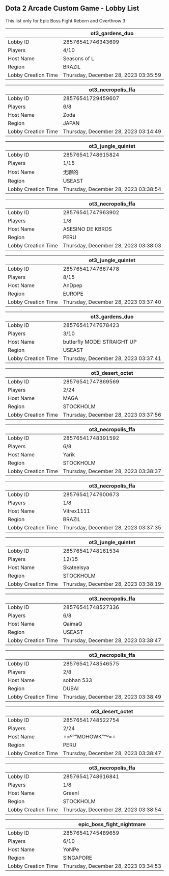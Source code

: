 ## Dota 2 Arcade Custom Game - Lobby List

This list only for Epic Boss Fight Reborn and Overthrow 3

|  | ot3_gardens_duo |
| ------ | ------ |
| Lobby ID | 28576541746343699 |
| Players | 4/10 |
| Host Name | Seasons of L |
| Region | BRAZIL |
| Lobby Creation Time | Thursday, December 28, 2023 03:35:59 |


|  | ot3_necropolis_ffa |
| ------ | ------ |
| Lobby ID | 28576541729459607 |
| Players | 6/8 |
| Host Name | Zoda |
| Region | JAPAN |
| Lobby Creation Time | Thursday, December 28, 2023 03:14:49 |


|  | ot3_jungle_quintet |
| ------ | ------ |
| Lobby ID | 28576541748615824 |
| Players | 1/15 |
| Host Name | 无聊的 |
| Region | USEAST |
| Lobby Creation Time | Thursday, December 28, 2023 03:38:54 |


|  | ot3_necropolis_ffa |
| ------ | ------ |
| Lobby ID | 28576541747963902 |
| Players | 1/8 |
| Host Name | ASESINO DE KBROS |
| Region | PERU |
| Lobby Creation Time | Thursday, December 28, 2023 03:38:03 |


|  | ot3_jungle_quintet |
| ------ | ------ |
| Lobby ID | 28576541747667478 |
| Players | 8/15 |
| Host Name | AnDpep |
| Region | EUROPE |
| Lobby Creation Time | Thursday, December 28, 2023 03:37:40 |


|  | ot3_gardens_duo |
| ------ | ------ |
| Lobby ID | 28576541747678423 |
| Players | 3/10 |
| Host Name | butterfly MODE: STRAIGHT UP |
| Region | USEAST |
| Lobby Creation Time | Thursday, December 28, 2023 03:37:41 |


|  | ot3_desert_octet |
| ------ | ------ |
| Lobby ID | 28576541747869569 |
| Players | 2/24 |
| Host Name | MAGA |
| Region | STOCKHOLM |
| Lobby Creation Time | Thursday, December 28, 2023 03:37:56 |


|  | ot3_necropolis_ffa |
| ------ | ------ |
| Lobby ID | 28576541748391592 |
| Players | 6/8 |
| Host Name | Yarik |
| Region | STOCKHOLM |
| Lobby Creation Time | Thursday, December 28, 2023 03:38:37 |


|  | ot3_necropolis_ffa |
| ------ | ------ |
| Lobby ID | 28576541747600673 |
| Players | 1/8 |
| Host Name | Vitrex1111 |
| Region | BRAZIL |
| Lobby Creation Time | Thursday, December 28, 2023 03:37:35 |


|  | ot3_jungle_quintet |
| ------ | ------ |
| Lobby ID | 28576541748161534 |
| Players | 12/15 |
| Host Name | Skateelsya |
| Region | STOCKHOLM |
| Lobby Creation Time | Thursday, December 28, 2023 03:38:19 |


|  | ot3_necropolis_ffa |
| ------ | ------ |
| Lobby ID | 28576541748527336 |
| Players | 6/8 |
| Host Name | QaimaQ |
| Region | USEAST |
| Lobby Creation Time | Thursday, December 28, 2023 03:38:47 |


|  | ot3_necropolis_ffa |
| ------ | ------ |
| Lobby ID | 28576541748546575 |
| Players | 2/8 |
| Host Name | sobhan 533 |
| Region | DUBAI |
| Lobby Creation Time | Thursday, December 28, 2023 03:38:49 |


|  | ot3_desert_octet |
| ------ | ------ |
| Lobby ID | 28576541748522754 |
| Players | 2/24 |
| Host Name | ♀×º°”MOHOWK”°º×♀ |
| Region | PERU |
| Lobby Creation Time | Thursday, December 28, 2023 03:38:47 |


|  | ot3_necropolis_ffa |
| ------ | ------ |
| Lobby ID | 28576541748616841 |
| Players | 1/8 |
| Host Name | GreenI |
| Region | STOCKHOLM |
| Lobby Creation Time | Thursday, December 28, 2023 03:38:54 |


|  | epic_boss_fight_nightmare |
| ------ | ------ |
| Lobby ID | 28576541745489659 |
| Players | 6/10 |
| Host Name | YoNPe |
| Region | SINGAPORE |
| Lobby Creation Time | Thursday, December 28, 2023 03:34:53 |


